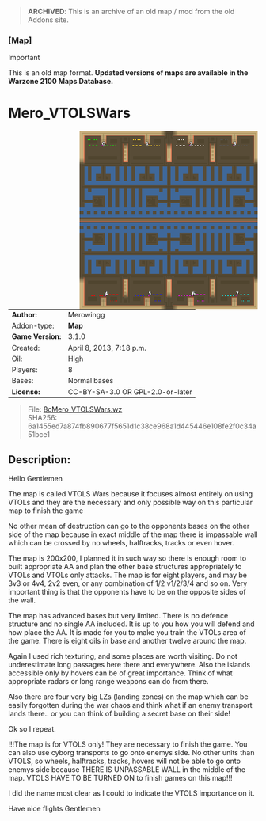 > **ARCHIVED**: This is an archive of an old map / mod from the old Addons site.

### [Map]

> [!IMPORTANT]
> This is an old map format. **Updated versions of maps are available in the Warzone 2100 Maps Database.**

# Mero_VTOLSWars

<img src="./preview.jpg" align="right" />

| | |
| - | - |
| __Author:__ | Merowingg |
| Addon-type: | __Map__ |
| __Game Version:__ | 3.1.0 |
| Created: | April 8, 2013, 7:18 p.m. |
| Oil: | High |
| Players: | 8 |
| Bases: | Normal bases |
| __License:__ | CC-BY-SA-3.0 OR GPL-2.0-or-later |

> File: [8cMero_VTOLSWars.wz](https://github.com/Warzone2100/old-addons-site/raw/main/assets/119/8cMero_VTOLSWars.wz)  
> SHA256: 6a1455ed7a874fb890677f5651d1c38ce968a1d445446e108fe2f0c34a51bce1

## Description:

Hello Gentlemen  

The map is called VTOLS Wars because it focuses almost entirely on using VTOLs and they are the necessary and only possible way on this particular map to finish the game  

No other mean of destruction can go to the opponents bases on the other side of the map because in exact middle of the map there is impassable wall which can be crossed by no wheels, halftracks, tracks or even hover.

The map is 200x200, I planned it in such way so there is enough room to built appropriate AA and plan the other base structures appropriately to VTOLs and VTOLs only attacks. The map is for eight players, and may be 3v3 or 4v4, 2v2 even, or any combination of 1/2 v1/2/3/4 and so on. Very important thing is that the opponents have to be on the opposite sides of the wall.

The map has advanced bases but very limited. There is no defence structure and no single AA included. It is up to you how you will defend and how place the AA. It is made for you to make you train the VTOLs area of the game. There is eight oils in base and another twelve around the map.

Again I used rich texturing, and some places are worth visiting. Do not underestimate long passages here there and everywhere. Also the islands accessible only by hovers can be of great importance. Think of what appropriate radars or long range weapons can do from there.

Also there are four very big LZs (landing zones) on the map which can be easily forgotten during the war chaos and think what if an enemy transport lands there.. or you can think of building a secret base on their side!

Ok so I repeat.

!!!The map is for VTOLS only! They are necessary to finish the game. You can also use cyborg transports to go onto enemys side. No other units than VTOLS, so wheels, halftracks, tracks, hovers will not be able to go onto enemys side because THERE IS UNPASSABLE WALL in the middle of the map. VTOLS HAVE TO BE TURNED ON to finish games on this map!!!

I did the name most clear as I could to indicate the VTOLS importance on it.

Have nice flights Gentlemen  



